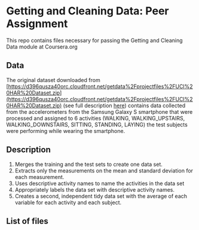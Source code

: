 # Getting and Cleaning Data: Peer Assignment
This repo contains files necessary for passing the Getting and Cleaning Data module at Coursera.org

## Data
The original dataset downloaded from [https://d396qusza40orc.cloudfront.net/getdata%2Fprojectfiles%2FUCI%20HAR%20Dataset.zip](https://d396qusza40orc.cloudfront.net/getdata%2Fprojectfiles%2FUCI%20HAR%20Dataset.zip) (see full description [here](http://archive.ics.uci.edu/ml/datasets/Human+Activity+Recognition+Using+Smartphones)) contains data collected from the accelerometers from the Samsung Galaxy S smartphone that were processed and assigned to 6 activities (WALKING, WALKING_UPSTAIRS, WALKING_DOWNSTAIRS, SITTING, STANDING, LAYING) the test subjects were performing while wearing the smartphone.

## Description
1. Merges the training and the test sets to create one data set.
2. Extracts only the measurements on the mean and standard deviation for each measurement. 
3. Uses descriptive activity names to name the activities in the data set
4.  Appropriately labels the data set with descriptive activity names. 
5. Creates a second, independent tidy data set with the average of each variable for each activity and each subject. 

## List of files

